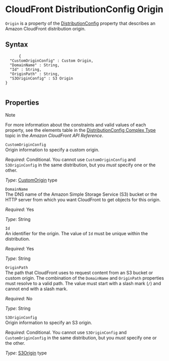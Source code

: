 CloudFront DistributionConfig Origin
====================================

`Origin` is a property of the [DistributionConfig](aws-properties-cloudfront-distributionconfig.html "CloudFront DistributionConfig") property that describes an Amazon CloudFront distribution origin.

Syntax
------

``` {.programlisting}
      {
  "CustomOriginConfig" : Custom Origin,
  "DomainName" : String,
  "Id" : String,
  "OriginPath" : String,
  "S3OriginConfig" : S3 Origin
}
    
```

Properties
----------

Note

For more information about the constraints and valid values of each property, see the elements table in the [DistributionConfig Complex Type](http://docs.aws.amazon.com/AmazonCloudFront/latest/APIReference/DistributionConfigDatatype.html#DistributionConfigDatatype_Elements) topic in the *Amazon CloudFront API Reference*.

 `CustomOriginConfig`   
Origin information to specify a custom origin.

*Required*: Conditional. You cannot use `CustomOriginConfig` and `S3OriginConfig` in the same distribution, but you *must* specify one or the other.

*Type*: [CustomOrigin](aws-properties-cloudfront-customorigin.html "CloudFront DistributionConfig Origin CustomOrigin") type

 `DomainName`   
The DNS name of the Amazon Simple Storage Service (S3) bucket or the HTTP server from which you want CloudFront to get objects for this origin.

*Required*: Yes

*Type*: String

 `Id`   
An identifier for the origin. The value of `Id` must be unique within the distribution.

*Required*: Yes

*Type*: String

 `OriginPath`   
The path that CloudFront uses to request content from an S3 bucket or custom origin. The combination of the `DomainName` and `OriginPath` properties must resolve to a valid path. The value must start with a slash mark (`/`) and cannot end with a slash mark.

*Required*: No

*Type*: String

 `S3OriginConfig`   
Origin information to specify an S3 origin.

*Required*: Conditional. You cannot use `S3OriginConfig` and `CustomOriginConfig` in the same distribution, but you *must* specify one or the other.

*Type*: [S3Origin](aws-properties-cloudfront-s3origin.html "CloudFront DistributionConfig Origin S3Origin") type


